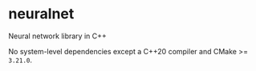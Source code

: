 # neuralnet

Neural network library in C++

No system-level dependencies except a C++20 compiler and CMake >= `3.21.0`.